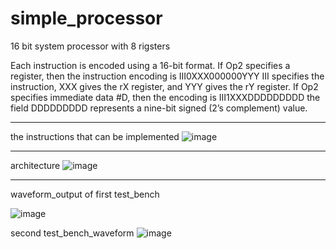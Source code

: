 # simple_processor

16 bit system processor with 8 rigsters 

Each instruction is encoded using a 16-bit format. 
If Op2 specifies a register, then the instruction encoding is III0XXX000000YYY
III specifies the instruction, XXX gives the rX register, and YYY gives the rY register.
 If Op2 specifies immediate data #D, then the encoding is III1XXXDDDDDDDDD
the field DDDDDDDDD represents a nine-bit signed (2’s complement) value.



___________________________________________

the instructions that can be implemented 
![image](https://github.com/itsramazain/simple_processor/assets/104790048/e79fbeac-f668-41af-b5ea-49109c3d5800)



_____________________________

architecture 
![image](https://github.com/itsramazain/simple_processor/assets/104790048/b7ab130d-d4b0-4f72-b7c3-6c2eed0ae107)

______________________
waveform_output of first test_bench

![image](https://github.com/itsramazain/simple_processor/assets/104790048/182a46e3-74d1-45aa-bb81-8aac583898d2)

second test_bench_waveform
![image](https://github.com/itsramazain/simple_processor/assets/104790048/822e13fc-acd0-4feb-b016-730b224bfcdb)
